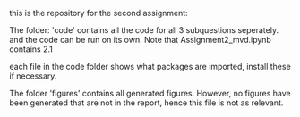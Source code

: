 this is the repository for the second assignment:

The folder: 'code' contains all the code for all 3 subquestions seperately. and the code can be run on its own.
Note that Assignment2_mvd.ipynb contains 2.1

each file in the code folder shows what packages are imported, install these if necessary.


The folder 'figures' contains all generated figures. However, no figures have been generated that are not in the report, hence this file is not as relevant.
